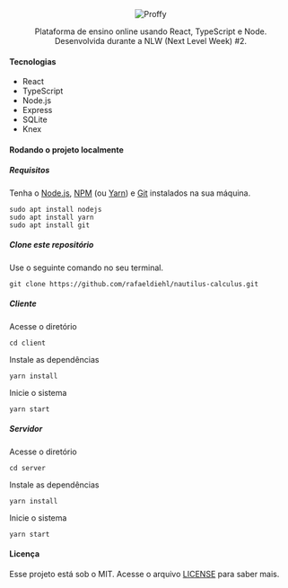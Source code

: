 <div align="center">
    <img src="https://github.com/rafaeldiehl/proffy/tree/master/.github/proffy.png" alt="Proffy">
    <p>Plataforma de ensino online usando React, TypeScript e Node. Desenvolvida durante a NLW (Next Level Week) #2.</p>
</div>

#### Tecnologias

- React
- TypeScript
- Node.js
- Express
- SQLite
- Knex

#### Rodando o projeto localmente

##### Requisitos
Tenha o [Node.js](https://nodejs.org/en/), [NPM](https://www.npmjs.com/) (ou [Yarn](https://classic.yarnpkg.com/lang/en/)) e [Git](https://git-scm.com/) instalados na sua máquina.
```
sudo apt install nodejs
sudo apt install yarn
sudo apt install git
```
##### Clone este repositório
Use o seguinte comando no seu terminal.
```
git clone https://github.com/rafaeldiehl/nautilus-calculus.git
```

##### Cliente

Acesse o diretório
```
cd client
```
Instale as dependências
```
yarn install
```
Inicie o sistema
```
yarn start
```

##### Servidor

Acesse o diretório
```
cd server
```
Instale as dependências
```
yarn install
```
Inicie o sistema
```
yarn start
```

#### Licença

Esse projeto está sob o MIT. Acesse o arquivo [LICENSE](https://github.com/rafaeldiehl/proffy/blob/master/LICENSE) para saber mais.

